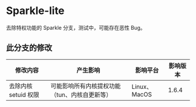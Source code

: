 # Sparkle-lite
去除特权功能的 Sparkle 分支，测试中，可能存在恶性 Bug。

## 此分支的修改
|修改内容|产生影响|影响平台|影响版本|
|-|-|-|-|
|去除内核 setuid 权限|可能影响所有内核提权功能（tun、内核自更新等）|Linux、MacOS|1.6.4|